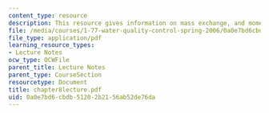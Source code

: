 ```yaml
---
content_type: resource
description: This resource gives information on mass exchange, and momentum transfer.
file: /media/courses/1-77-water-quality-control-spring-2006/0a0e7bd6cbdb51202b2156ab52de76da_chapter8lecture.pdf
file_type: application/pdf
learning_resource_types:
- Lecture Notes
ocw_type: OCWFile
parent_title: Lecture Notes
parent_type: CourseSection
resourcetype: Document
title: chapter8lecture.pdf
uid: 0a0e7bd6-cbdb-5120-2b21-56ab52de76da
---
```

